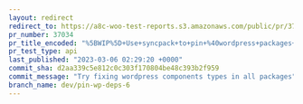 ```yaml
---
layout: redirect
redirect_to: https://a8c-woo-test-reports.s3.amazonaws.com/public/pr/37034/api/index.html
pr_number: 37034
pr_title_encoded: "%5BWIP%5D+Use+syncpack+to+pin+%40wordpress+packages+to+wp-6.0+"
pr_test_type: api
last_published: "2023-03-06 02:29:20 +0000"
commit_sha: d2aa339c5e812c0c303f170804be48c393b2f959
commit_message: "Try fixing wordpress components types in all packages"
branch_name: dev/pin-wp-deps-6
---
```

